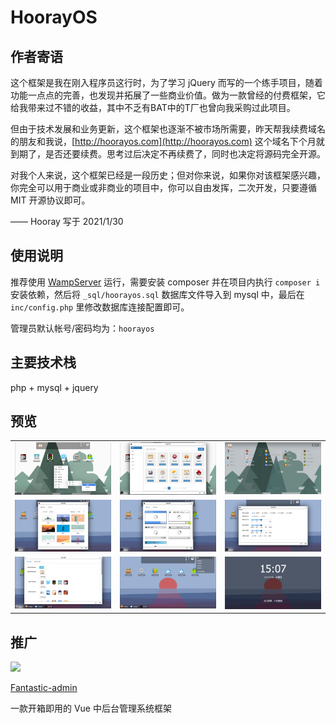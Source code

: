 # HoorayOS

## 作者寄语

这个框架是我在刚入程序员这行时，为了学习 jQuery 而写的一个练手项目，随着功能一点点的完善，也发现并拓展了一些商业价值。做为一款曾经的付费框架，它给我带来过不错的收益，其中不乏有BAT中的T厂也曾向我采购过此项目。

但由于技术发展和业务更新，这个框架也逐渐不被市场所需要，昨天帮我续费域名的朋友和我说，[http://hoorayos.com](http://hoorayos.com) 这个域名下个月就到期了，是否还要续费。思考过后决定不再续费了，同时也决定将源码完全开源。

对我个人来说，这个框架已经是一段历史；但对你来说，如果你对该框架感兴趣，你完全可以用于商业或非商业的项目中，你可以自由发挥，二次开发，只要遵循 MIT 开源协议即可。

—— Hooray 写于 2021/1/30

## 使用说明

推荐使用 [WampServer](https://sourceforge.net/projects/wampserver/) 运行，需要安装 composer 并在项目内执行 `composer i` 安装依赖，然后将 `_sql/hoorayos.sql` 数据库文件导入到 mysql 中，最后在 `inc/config.php` 里修改数据库连接配置即可。

管理员默认帐号/密码均为：`hoorayos`

## 主要技术栈

php + mysql + jquery

## 预览

<table>
    <tr>
        <td><img src="preview/1.png" /></td>
        <td><img src="preview/2.png" /></td>
        <td><img src="preview/3.png" /></td>
    </tr>
    <tr>
        <td><img src="preview/4.png" /></td>
        <td><img src="preview/5.png" /></td>
        <td><img src="preview/6.png" /></td>
    </tr>
    <tr>
        <td><img src="preview/7.png" /></td>
        <td><img src="preview/8.png" /></td>
        <td><img src="preview/9.png" /></td>
    </tr>
</table>

## 推广

[![](https://hooray.gitee.io/fantastic-admin/logo.png)](https://hooray.gitee.io/fantastic-admin)

[Fantastic-admin](https://hooray.gitee.io/fantastic-admin)

一款开箱即用的 Vue 中后台管理系统框架